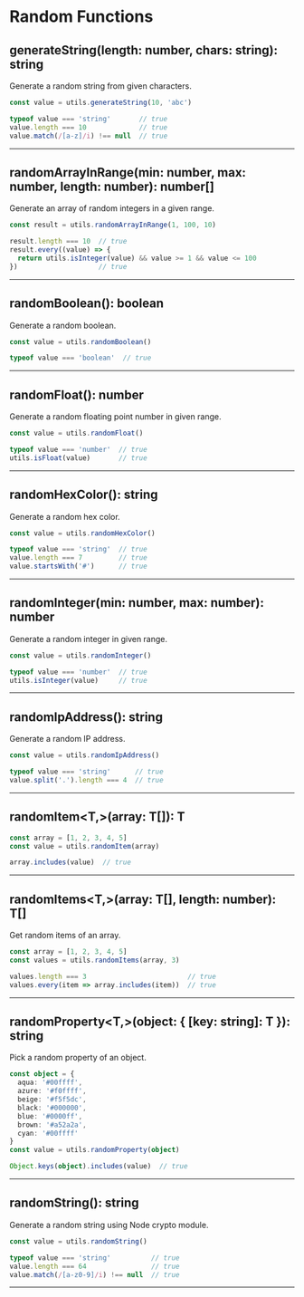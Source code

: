 # Random Functions

## generateString(length: number, chars: string): string

Generate a random string from given characters.

```ts
const value = utils.generateString(10, 'abc')

typeof value === 'string'       // true
value.length === 10             // true
value.match(/[a-z]/i) !== null  // true
```

---

## randomArrayInRange(min: number, max: number, length: number): number[]

Generate an array of random integers in a given range.

```ts
const result = utils.randomArrayInRange(1, 100, 10)

result.length === 10  // true
result.every((value) => {
  return utils.isInteger(value) && value >= 1 && value <= 100
})                    // true
```

---

## randomBoolean(): boolean

Generate a random boolean.

```ts
const value = utils.randomBoolean()

typeof value === 'boolean'  // true
```

---

## randomFloat(): number

Generate a random floating point number in given range.

```ts
const value = utils.randomFloat()

typeof value === 'number'  // true
utils.isFloat(value)       // true
```

---

## randomHexColor(): string

Generate a random hex color.

```ts
const value = utils.randomHexColor()

typeof value === 'string'  // true
value.length === 7         // true
value.startsWith('#')      // true
```

---

## randomInteger(min: number, max: number): number 

Generate a random integer in given range.

```ts
const value = utils.randomInteger()

typeof value === 'number'  // true
utils.isInteger(value)     // true
```

---

## randomIpAddress(): string

Generate a random IP address.

```ts
const value = utils.randomIpAddress()

typeof value === 'string'      // true
value.split('.').length === 4  // true
```

---

## randomItem<T,>(array: T[]): T

```ts
const array = [1, 2, 3, 4, 5]
const value = utils.randomItem(array)

array.includes(value)  // true
```

---

## randomItems<T,>(array: T[], length: number): T[]

Get random items of an array.

```ts
const array = [1, 2, 3, 4, 5]
const values = utils.randomItems(array, 3)

values.length === 3                         // true
values.every(item => array.includes(item))  // true
```

---

## randomProperty<T,>(object: { [key: string]: T }): string

Pick a random property of an object.

```ts
const object = {
  aqua: '#00ffff',
  azure: '#f0ffff',
  beige: '#f5f5dc',
  black: '#000000',
  blue: '#0000ff',
  brown: '#a52a2a',
  cyan: '#00ffff'
}
const value = utils.randomProperty(object)

Object.keys(object).includes(value)  // true
```

---

## randomString(): string

Generate a random string using Node crypto module.

```ts
const value = utils.randomString()

typeof value === 'string'          // true
value.length === 64                // true
value.match(/[a-z0-9]/i) !== null  // true
```

---
